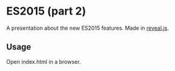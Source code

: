 # ES2015 (part 2)

A presentation about the new ES2015 features. Made in [reveal.js](https://github.com/hakimel/reveal.js).

## Usage
Open index.html in a browser.
